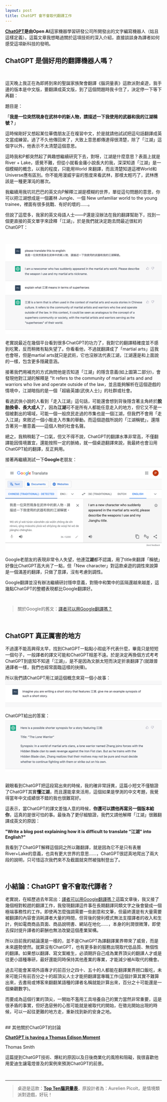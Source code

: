 ```yaml
---
layout: post
title: ChatGPT 會不會取代翻譯工作
---
```



**[ChatGPT](https://chat.openai.com/auth/login)**是由**Open AI**這家機器學習研發公司所開發出的文字編寫機器人（姑且這樣定義）。這篇文章我想略過關於這項技術的深入介紹，直接談談身為譯者如何感受這項新科技的發明。


## ChatGPT 是個好用的翻譯機器人嗎？

<br/>

這天晚上我正在為即將到來的聖誕家族聚會翻譯《腦洞量表》這款派對桌遊，我手邊的版本是中文版，要翻譯成英文版，到了這個問題時我卡住了，決定停一下等下再翻：

題目是： <br/>


「**我是一位突然現身在武林中的新人物，請描述一下我使用的武器和我的江湖稱號？**」

這時候剛好又想起某位華僑朋友正在複習中文，於是就請他試試把這句話翻譯成英文當成練習。過了不久他傳回來了，大致上意思都傳達得很清楚，除了「江湖」這個字以外，他表示不太清楚這個意思。

這時我和P都突然起了興趣想繼續研究下去，對呀，江湖是什麼意思？表面上就是 River + Lake，感覺不難，但從小就看金庸小說長大的我，深深知道「江湖」是一個模糊的概念，以我的程度，只能用World 來翻譯，而且清楚知道這裡World和Universe應有區別。你不能用漫威宇宙的態度來看武林，那樣太輕巧了，武林應該是一種更渾沌的層次。

我繼續用我坑坑巴巴的英文向P解釋江湖是模糊的世界，單從這句問題的意思，你可以把江湖想成是一個叢林 Jungle、一個 New unfamiliar world to the young trainee，裡面有很多挑戰、有好的壞的……。

但說了這麼多，我家的英文母語人士——P還是沒辦法在我的翻譯幫助下，找到一個更直接的英文單字來詮釋「江湖」，於是我們就決定跑去問最近很紅的ChatGPT：

<br/>

![](/assets/img/ChatGPT/jianghu_noresize.png)


老實說最近在幾個平台看到很多ChatGPT的功力了，我對它的翻譯精確度並不感到吃驚，反而稍微有點失望了。你看看他，不過就翻譯成了「martial arts」這我也會呀，但是martial arts就只是武術，它也沒辦法代表江湖，江湖還是和上面說的一樣，包含更多隱藏意涵。

接著我們用補充的方式詢問他是否知道「江湖」的隱含意義(如上圖第二部分)，會發現他對江湖的解釋是 "It refers to the community of martial arts and and warriors who live and operate outside of the law，並且能夠解析在這個遊戲的情境中，江湖暗指的是一個「超級英雄(武俠人士)」的社群或社會。

看過武俠小說的人看到「走入江湖」這句話，可能還會想到背後隱含著主角終於**脫胎換骨、長大成人**了，因為**江湖**可不是所有人都能任意走入的地方，但它又不是一個被劃出的場域，可能一個一般庶民走過的市集也是一個江湖，但我們不會用「走入江湖」來敘述一個小販走入市集的舉動。而這個遊戲所說的「江湖稱號」，還隱含著另一層意義——這個人物的社會名聲。

總之，我稍稍鬆了一口氣，但又不得不說，ChatGPT的翻譯水準非常高，不僅翻譯能因情境置宜，還能按照一定的脈絡，就一個桌遊翻譯來說，我最終也會沿用ChatGPT給的翻譯，反正夠用。


接著再繼續測試一下**Google**老朋友：


![](/assets/img/ChatGPT/google_noresize.png)
<br/>

Google老朋友的表現非常令人失望，他連**江湖**都不認識，用了title來翻譯「稱號」好像比ChatGPT高大尚了一點，但「New character」對這款桌遊的調性來說算是一個滿差的翻譯，只做了意譯，沒有考慮到調性。

Google翻譯並沒有辦法繼續研討隱申意義，對簡中和繁中的區隔還越來越差，這幾點ChatGPT的整體表現都比Google翻譯好。

<br/>

>關於Google的舊文：[譯者可以用Google翻譯嗎？](https://tzling.com/2021/12/10/%E8%AD%AF%E8%80%85%E5%8F%AF%E4%BB%A5%E7%94%A8Google%E7%BF%BB%E8%AD%AF%E5%97%8E/)


<br/>

## ChatGPT 真正厲害的地方

不過還不能高興得太早，找到ChatGPT一點點小瑕疵不代表什麼，畢竟只是短短一個句子，一般譯者的譯文可能和ChatGPT相差不遠。於是決定再換個方式考考ChatGPT到底知不知道「江湖」，是不是因為文脈太短而決定折衷翻譯了(就跟普通譯者一樣，我們也經常面臨這樣的抉擇)。


所以我們請ChatGPT用江湖這個概念來寫一個小故事：<br/>
![](/assets/img/ChatGPT/short_noresize.png)
<br/>

ChatGPT給出的答案：<br/>
![](/assets/img/ChatGPT/shortnovel_noresize.png)
<br/>
<br/>

親眼看到ChatGPT把這段寫出來的時候，我的確非常訝異，這篇小短文不僅驗證了ChatGPT其實**懂江湖**，而且還能拿來活用，這個如果是學測的中文考題，我覺得當年中文成績很不錯的我也很難寫好。

這表示，當ChatGPT的譯文差強人意的時候，**你還可以請他再寫另一個版本給你**，這真的是很可怕的事。最後為了更仔細驗證，我們又請他解釋「江湖」很難翻譯成英文的原因：

**"Write a blog post explaining how it is difficult to translate “江湖" into English?"**

我看到了ChatGPT解釋這個詞之所以難翻譯，就是因為它不是只有表層River+Lake的意義，也具有更大世界的意思……，ChatGPT很認真地爬出了兩大段的說明，只可惜這次我們來不及截圖就突然被強制登出了。

<br/>


## 小結論：ChatGPT 會不會取代譯者？

老實說，在經歷過去年寫出：[譯者可以用Google翻譯嗎？](https://tzling.com/2021/12/10/%E8%AD%AF%E8%80%85%E5%8F%AF%E4%BB%A5%E7%94%A8Google%E7%BF%BB%E8%AD%AF%E5%97%8E/)這篇文章後，我又接了幾個相對較趕的翻譯工作，我發現翻譯這件事在長期翻譯同類文字之後會變成一個極端事務性的工作。即使再怎麼強調需要一些創意和文筆，但最終還是有大量需要被翻譯的內容會消耗譯者大量的時間，但背後的營利模式無法支撐譯者的收入和生計，例如電商商品頁面、商品說明書、網站在地化……，本身的利潤很微薄，即使去探討提升譯者的薪酬也無法改變這個產業架構。

所以目前我的結論還是一樣的，並不是ChatGPT為譯翻譯業界帶來了威脅，而是未來趨勢使然。就算沒有ChatGPT，也有更多新的服務出現取代低品質、無個性的翻譯。如果想以翻譯、寫文案維生，必須期許自己成為業界頂尖的翻譯人才或是往更小語種專研，最好還能同時保持其他產業的專業，才能減少被AI取代的機會。

過去可能會某項外語專才的前百分之四十、五十的人都能在翻譯業界撈口飯吃，未來可能只有前百分之十的超頂尖人士才能把翻譯當專職工作(這個計算其實不難算出來，去書局或博客來翻翻某語種的譯者名稱就能計算出來，百分之十可能還是一個樂觀數字)。

而要成為這個行業的頂尖，一開始不濫用工具培養自己的實力當然非常重要，這是很矛盾的事實，但好逸惡勞的心態可能就是被取代的開始，在徵兆開始出現的時候，可以一起往更難的地方走，重新找到新的安身之地。


<br/>
## 其他關於ChatGPT的討論

**[ChatGPT is having a Thomas Edison Moment](https://tomsmith585.medium.com/chatgpt-is-having-a-thomas-edison-moment-8342dd70d2bd)**<br/>

Thomas Smith

這篇提到ChatGPT技術、爆紅的原因以及日後商業化的風險和阻礙，我很喜歡他用愛迪生讓電燈普及的案例來預測ChatGPT的前景。


<br/>

---

>桌遊是這款：**[Top Ten腦洞量表](https://shop.capstone.hk/products/top-ten-chi-ver)**，原設計者為：Aurelien Picolt，是情境類派對遊戲，好玩！


